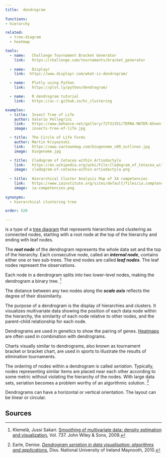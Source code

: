 ```yaml
---
title:  dendrogram
  
functions:
- hierarchy

related:
  - tree-diagram
  - heatmap

tools:
  - name:   Challonge Tournament Bracket Generator
    link:   https://challonge.com/tournaments/bracket_generator
 
  - name:   Displayr
    link:  https://www.displayr.com/what-is-dendrogram/

  - name:   Plotly using Python
    link:   https://plot.ly/python/dendrogram/

  - name:   R dendrogram tutorial
    link:   https://uc-r.github.io/hc_clustering

examples:
  - title:  Insect Tree of Life
    author: Valerio Pellegrini
    link:   https://www.behance.net/gallery/72731351/TERRA-MATER-Ahnenforschung
    image:  insects-tree-of-life.jpg

  - title:  The Circle of Life Forms
    author: Martin Krzywinski
    link:   https://www.sactownmag.com/biogenome_v09_outlines.jpg
    image:  biogenome.jpg

  - title:  Cladogram of Cetacea within Artiodactyla
    link:   https://en.wikipedia.org/wiki/File:Cladogram_of_Cetacea_within_Artiodactyla.png
    image:  cladogram-of-cetacea-within-artiodactyla.png
    
  - title:  Hierarchical Cluster Analysis Map of IA competencies
    link:   https://www.iainstitute.org/sites/default/files/ia.comptencies.graphs.pdf
    image:  ia-competencies.png
    
synonyms:
  - hierarchical clustering tree

order: 520

---
```


is a type of a [tree diagram](tree-diagram) that represents hierarchies and clustering as connected nodes, starting with a root node at the top of the hierarchy and ending with leaf nodes.  

<!--more-->
The ***root node*** of the dendrogram represents the whole data set and the top of the hierarchy. Each consecutive node, called an ***internal node***, contains either one or two sub-trees. The end nodes are called ***leaf nodes***.  The leaf nodes represent the observations. 

Each node in a dendrogram splits into two lower-level nodes, making the dendrogram a binary tree. [^klemelä]

The distance between any two nodes along the ***scale axis*** reflects the degree of their dissimilarity. 

The purpose of a dendrogram is the display of hierarchies and clusters. It visualizes multivariate data showing the position of each data node within the hierarchy, the similarity of each node relative to other nodes, and the parent-child relationship for each node.

Dendrograms are used in genetics to show the pairing of genes. [Heatmaps](/heatmap) are often used in combination with dendrograms. 

Charts visually similar to dendrograms, also known as tournament bracket or bracket chart, are used in sports to illustrate the results of elimination tournaments.
  
The ordering of nodes within a dendrogram is called *seriation*. Typically, nodes representing similar items are placed near each other according to some metric without violating the hierarchy of the nodes. With large data sets, seriation becomes a problem worthy of an algorithmic solution. [^earle]
 
Dendrograms can have a horizontal or vertical orientation. The layout can be linear or circular.


## Sources

[^klemelä]: Klemelä, Jussi Sakari. [Smoothing of multivariate data: density estimation and visualization.](https://books.google.com/?id=FFb_yy3RkL0C&pg=PA199) Vol. 737. John Wiley & Sons, 2009.

[^earle]: Earle, Denise. [*Dendrogram seriation in data visualisation: algorithms and applications.*](http://mural.maynoothuniversity.ie/2442/) Diss. National University of Ireland Maynooth, 2010.
